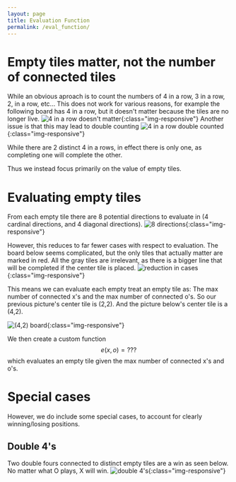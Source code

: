 ```yaml
---
layout: page
title: Evaluation Function
permalink: /eval_function/
---
```


# Empty tiles matter, not the number of connected tiles

While an obvious aproach is to count the numbers of 4 in a row, 3 in a row, 2, in a row, etc...
This does not work for various reasons, for example the following board has 4 in a row, but it doesn't matter because the tiles are no longer live.
![4 in a row doesn't matter](/images/4_in_a_row_doesnt_matter.png){:class="img-responsive"}
Another issue is that this may lead to double counting
![4 in a row double counted](/images/4_in_a_row_double_count.png){:class="img-responsive"}

While there are 2 distinct 4 in a rows, in effect there is only one, as completing one will complete the other.

Thus we instead focus primarily on the value of empty tiles.

# Evaluating empty tiles

From each empty tile there are 8 potential directions to evaluate in (4 cardinal directions, and 4 diagonal directions).
![8 directions](/images/potential_eval_directions.png){:class="img-responsive"}

However, this reduces to far fewer cases with respect to evaluation.
The board below seems complicated, but the only tiles that actually matter are marked in red.
All the gray tiles are irrelevant, as there is a bigger line that will be completed if the center tile is placed.
![reduction in cases](/images/reduction_in_cases.png){:class="img-responsive"}

This means we can evaluate each empty treat an empty tile as:
The max number of connected x's and the max number of connected o's.
So our previous picture's center tile is (2,2).
And the picture below's center tile is a (4,2).

![(4,2) board](/images/4_2_board.png){:class="img-responsive"}

We then create a custom function
$$ e(x,o) = ???$$
which evaluates an empty tile given the max number of connected x's and o's.

# Special cases

However, we do include some special cases, to account for clearly winning/losing positions.

## Double 4's
Two double fours connected to distinct empty tiles are a win as seen below.
No matter what O plays, X will win.
![double 4's](/images/double_4_win.png){:class="img-responsive"}

